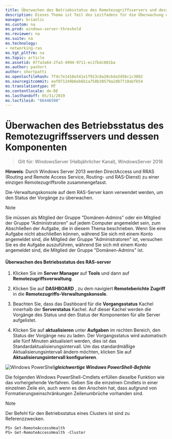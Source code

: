 ```yaml
---
title: Überwachen des Betriebsstatus des Remotezugriffsservers und dessen Komponenten
description: Dieses Thema ist Teil des Leitfadens für die Überwachung des Remotezugriffs und Kontoführung in Windows Server 2016.
manager: brianlic
ms.custom: na
ms.prod: windows-server-threshold
ms.reviewer: na
ms.suite: na
ms.technology:
- networking-ras
ms.tgt_pltfrm: na
ms.topic: article
ms.assetid: 077a3a64-2fa3-4994-9711-ec1fbdc081ba
ms.author: pashort
author: shortpatti
ms.openlocfilehash: 7f4c7e1418e541e1f913c8a20cbda3456c1c3802
ms.sourcegitcommit: eaf071249b6eb6b1a758b38579a2d87710abfb54
ms.translationtype: MT
ms.contentlocale: de-DE
ms.lasthandoff: 05/31/2019
ms.locfileid: "66446598"
---
```

# <a name="monitor-the-operations-status-of-the-remote-access-server-and-its-components"></a>Überwachen des Betriebsstatus des Remotezugriffsservers und dessen Komponenten

>Gilt für: WindowsServer (Halbjährlicher Kanal), WindowsServer 2016

**Hinweis**: Durch Windows Server 2013 werden DirectAccess und RRAS (Routing and Remote Access Service, Routing- und RAS-Dienst) zu einer einzigen Remotezugriffsrolle zusammengefasst.  
  
Die-Verwaltungskonsole auf dem RAS-Server kann verwendet werden, um den Status der Vorgänge zu überwachen.  
  
> [!NOTE]  
> Sie müssen als Mitglied der Gruppe "Domänen-Admins" oder ein Mitglied der Gruppe "Administratoren" auf jedem Computer angemeldet sein, zum Abschließen der Aufgabe, die in diesem Thema beschrieben. Wenn Sie eine Aufgabe nicht abschließen können, während Sie sich mit einem Konto angemeldet sind, die Mitglied der Gruppe "Administratoren" ist, versuchen Sie es die Aufgabe auszuführen, während Sie sich mit einem Konto angemeldet sind, die Mitglied der Gruppe "Domänen-Admins" ist.  
  
#### <a name="to-monitor-the-remote-access-server-operations-status"></a>Überwachen des Betriebsstatus des RAS-server  
  
1.  Klicken Sie im **Server Manager** auf **Tools** und dann auf **Remotezugriffsverwaltung**.  
  
2.  Klicken Sie auf **DASHBOARD** , zu dem navigiert **Remoteberichte Zugriff** in die **Remotezugriffs-Verwaltungskonsole**.  
  
3.  Beachten Sie, dass das Dashboard für die **Vorgangsstatus** Kachel innerhalb der **Serverstatus** Kachel. Auf dieser Kachel werden die Vorgänge des Status und den Status der Komponenten für alle Server aufgelistet.  
  
4.  Klicken Sie auf **aktualisieren** unter **Aufgaben** im rechten Bereich, den Status der Vorgänge neu zu laden. Der Vorgangsstatus wird automatisch alle fünf Minuten aktualisiert werden, dies ist das Standardaktualisierungsintervall. Um das standardmäßige Aktualisierungsintervall ändern möchten, klicken Sie auf **Aktualisierungsintervall konfigurieren**.  
  
![Windows PowerShell](../../../media/Monitor-the-operations-status-of-the-Remote-Access-server-and-its-components/PowerShellLogoSmall.gif)***<em>gleichwertige Windows PowerShell-Befehle</em>***  
  
Die folgenden Windows PowerShell-Cmdlets erfüllen dieselbe Funktion wie das vorhergehende Verfahren. Geben Sie die einzelnen Cmdlets in einer einzelnen Zeile ein, auch wenn es den Anschein hat, dass aufgrund von Formatierungseinschränkungen Zeilenumbrüche vorhanden sind.  
  
> [!NOTE]  
> Der Befehl für den Betriebsstatus eines Clusters ist sind zu Referenzzwecken.  
  
```  
PS> Get-RemoteAccessHealth  
PS> Get-RemoteAccessHealth -Cluster  
```  
  


